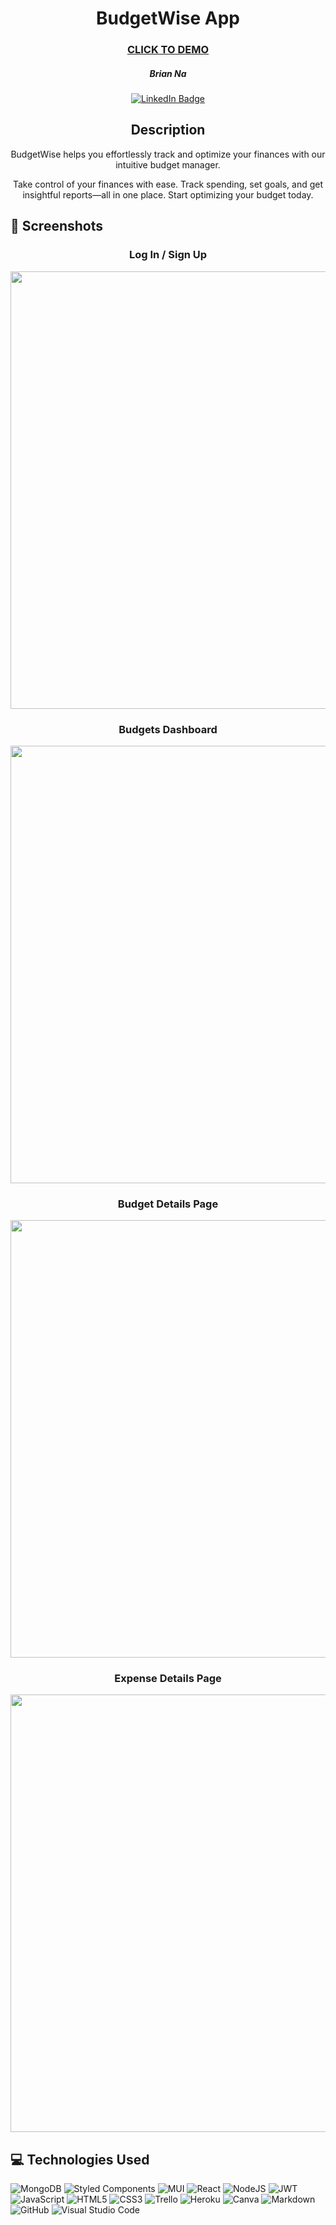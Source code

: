   <div id="description" align="center">

  # BudgetWise App

  ### [CLICK TO DEMO](<https://budgetwise-app.netlify.app/>)

  ##### Brian Na

  [![LinkedIn Badge](https://img.shields.io/badge/-@nabrian-blue?style=flat&logo=Linkedin&logoColor=black)](https://www.linkedin.com/in/nabrian/)

  ## Description

  
  BudgetWise helps you effortlessly track and optimize your finances with our intuitive budget manager.
  
  Take control of your finances with ease. Track spending, set goals, and get insightful reports—all in one place. Start optimizing your budget today.
  
  </div>

## :camera_flash: Screenshots 
  <h3 align="center">Log In / Sign Up</h3><img
  src="https://i.imgur.com/0IGGkCD.png"
  width="700"
  />
  <h3 align="center">Budgets Dashboard</h3><img
  src="https://i.imgur.com/kZq7Uap.png"
  width="700"
  />
  <h3 align="center">Budget Details Page</h3><img
  src="https://i.imgur.com/ByGGlwp.png"
  width="700"
  />
  <h3 align="center">Expense Details Page</h3><img
  src="https://i.imgur.com/HjyRP1s.png"
  width="700"
  />

  
  ## :computer: Technologies Used
  ![MongoDB](https://img.shields.io/badge/MongoDB-%234ea94b.svg?style=for-the-badge&logo=mongodb&logoColor=white)
  ![Styled Components](https://img.shields.io/badge/styled--components-DB7093?style=for-the-badge&logo=styled-components&logoColor=white)
  ![MUI](https://img.shields.io/badge/MUI-%230081CB.svg?style=for-the-badge&logo=mui&logoColor=white)
  ![React](https://img.shields.io/badge/react-%2320232a.svg?style=for-the-badge&logo=react&logoColor=%2361DAFB)
  ![NodeJS](https://img.shields.io/badge/node.js-6DA55F?style=for-the-badge&logo=node.js&logoColor=white)
  ![JWT](https://img.shields.io/badge/JWT-black?style=for-the-badge&logo=JSON%20web%20tokens)
  ![JavaScript](https://img.shields.io/badge/javascript-%23323330.svg?style=for-the-badge&logo=javascript&logoColor=%23F7DF1E)
  ![HTML5](https://img.shields.io/badge/html5-%23E34F26.svg?style=for-the-badge&logo=html5&logoColor=white)
  ![CSS3](https://img.shields.io/badge/css3-%231572B6.svg?style=for-the-badge&logo=css3&logoColor=white)
  ![Trello](https://img.shields.io/badge/Trello-%23026AA7.svg?style=for-the-badge&logo=Trello&logoColor=white)
  ![Heroku](https://img.shields.io/badge/heroku-%23430098.svg?style=for-the-badge&logo=heroku&logoColor=white)
  ![Canva](https://img.shields.io/badge/Canva-%2300C4CC.svg?style=for-the-badge&logo=Canva&logoColor=white)
  ![Markdown](https://img.shields.io/badge/markdown-%23000000.svg?style=for-the-badge&logo=markdown&logoColor=white)
  ![GitHub](https://img.shields.io/badge/github-%23121011.svg?style=for-the-badge&logo=github&logoColor=white)
  ![Visual Studio Code](https://img.shields.io/badge/Visual%20Studio%20Code-0078d7.svg?style=for-the-badge&logo=visual-studio-code&logoColor=white)
